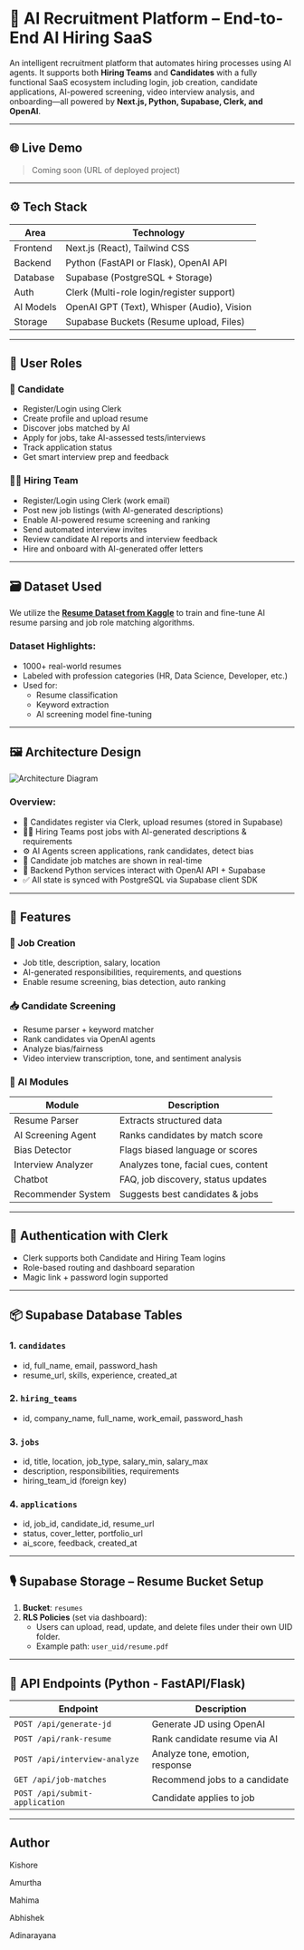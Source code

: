 # 🤖 AI Recruitment Platform – End-to-End AI Hiring SaaS

An intelligent recruitment platform that automates hiring processes using AI agents. It supports both **Hiring Teams** and **Candidates** with a fully functional SaaS ecosystem including login, job creation, candidate applications, AI-powered screening, video interview analysis, and onboarding—all powered by **Next.js, Python, Supabase, Clerk, and OpenAI**.

---

## 🌐 Live Demo
> Coming soon (URL of deployed project)

---

## ⚙️ Tech Stack

| Area        | Technology                                  |
|-------------|---------------------------------------------|
| Frontend    | Next.js (React), Tailwind CSS               |
| Backend     | Python (FastAPI or Flask), OpenAI API       |
| Database    | Supabase (PostgreSQL + Storage)             |
| Auth        | Clerk (Multi-role login/register support)   |
| AI Models   | OpenAI GPT (Text), Whisper (Audio), Vision  |
| Storage     | Supabase Buckets (Resume upload, Files)     |

---

## 👤 User Roles

### 🧑 Candidate
- Register/Login using Clerk
- Create profile and upload resume
- Discover jobs matched by AI
- Apply for jobs, take AI-assessed tests/interviews
- Track application status
- Get smart interview prep and feedback

### 🧑‍💼 Hiring Team
- Register/Login using Clerk (work email)
- Post new job listings (with AI-generated descriptions)
- Enable AI-powered resume screening and ranking
- Send automated interview invites
- Review candidate AI reports and interview feedback
- Hire and onboard with AI-generated offer letters

---
## 🗃️ Dataset Used

We utilize the **[Resume Dataset from Kaggle](https://www.kaggle.com/datasets/gauravduttakiit/resume-dataset)** to train and fine-tune AI resume parsing and job role matching algorithms.

### Dataset Highlights:
- 1000+ real-world resumes
- Labeled with profession categories (HR, Data Science, Developer, etc.)
- Used for:
  - Resume classification
  - Keyword extraction
  - AI screening model fine-tuning

---

## 🖼️ Architecture Design

![Architecture Diagram](https://user-images.githubusercontent.com/46809038/126433985-b84b832a-a029-479f-922c-c344ee88a21e.png)

### Overview:

- 🧑 Candidates register via Clerk, upload resumes (stored in Supabase)
- 🧑‍💼 Hiring Teams post jobs with AI-generated descriptions & requirements
- ⚙️ AI Agents screen applications, rank candidates, detect bias
- 📄 Candidate job matches are shown in real-time
- 🧠 Backend Python services interact with OpenAI API + Supabase
- ✅ All state is synced with PostgreSQL via Supabase client SDK

---

## 📁 Features

### 🎯 Job Creation
- Job title, description, salary, location
- AI-generated responsibilities, requirements, and questions
- Enable resume screening, bias detection, auto ranking

### 📥 Candidate Screening
- Resume parser + keyword matcher
- Rank candidates via OpenAI agents
- Analyze bias/fairness
- Video interview transcription, tone, and sentiment analysis

### 🧠 AI Modules
| Module              | Description                          |
|---------------------|--------------------------------------|
| Resume Parser       | Extracts structured data             |
| AI Screening Agent  | Ranks candidates by match score      |
| Bias Detector       | Flags biased language or scores      |
| Interview Analyzer  | Analyzes tone, facial cues, content  |
| Chatbot             | FAQ, job discovery, status updates   |
| Recommender System  | Suggests best candidates & jobs      |

---

## 🔐 Authentication with Clerk

- Clerk supports both Candidate and Hiring Team logins
- Role-based routing and dashboard separation
- Magic link + password login supported

---

## 📦 Supabase Database Tables

### 1. `candidates`
- id, full_name, email, password_hash
- resume_url, skills, experience, created_at

### 2. `hiring_teams`
- id, company_name, full_name, work_email, password_hash

### 3. `jobs`
- id, title, location, job_type, salary_min, salary_max
- description, responsibilities, requirements
- hiring_team_id (foreign key)

### 4. `applications`
- id, job_id, candidate_id, resume_url
- status, cover_letter, portfolio_url
- ai_score, feedback, created_at

---

## 🎙️ Supabase Storage – Resume Bucket Setup

1. **Bucket**: `resumes`
2. **RLS Policies** (set via dashboard):
   - Users can upload, read, update, and delete files under their own UID folder.
   - Example path: `user_uid/resume.pdf`

---

## 📜 API Endpoints (Python - FastAPI/Flask)

| Endpoint                     | Description                           |
|-----------------------------|---------------------------------------|
| `POST /api/generate-jd`     | Generate JD using OpenAI              |
| `POST /api/rank-resume`     | Rank candidate resume via AI          |
| `POST /api/interview-analyze` | Analyze tone, emotion, response       |
| `GET /api/job-matches`      | Recommend jobs to a candidate         |
| `POST /api/submit-application` | Candidate applies to job             |

---

## Author

Kishore

Amurtha

Mahima

Abhishek

Adinarayana

